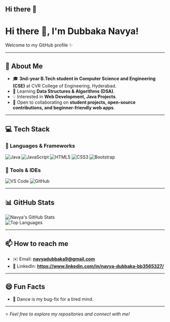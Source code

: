 ## Hi there 👋

<!--
**Navyadubbaka/Navyadubbaka** is a ✨ _special_ ✨ repository because its `README.md` (this file) appears on your GitHub profile.

Here are some ideas to get you started:
  I am Dubbaka Navya!! 
- 🔭 I’m currently working on ...
- 🌱 I’m currently learning ...
- 👯 I’m looking to collaborate on ...
- 🤔 I’m looking for help with ...
- 💬 Ask me about ...
- 📫 How to reach me: ...
- 😄 Pronouns: ...
- ⚡ Fun fact: ...
-->
# Hi there 👋, I'm Dubbaka Navya!  

Welcome to my GitHub profile ✨  

---

## 🚀 About Me  
- 🎓 **3nd-year B.Tech student in Computer Science and Engineering (CSE)** at CVR College of Engineering, Hyderabad.  
- 🌱 Learning **Data Structures & Algorithms (DSA)**.  
- 💡 Interested in **Web Development, Java Projects**.  
- 👯 Open to collaborating on **student projects, open-source contributions, and beginner-friendly web apps**.  

---

## 💻 Tech Stack  

### 🔹 Languages & Frameworks  
![Java](https://img.shields.io/badge/Java-%23ED8B00.svg?style=for-the-badge&logo=java&logoColor=white)  ![JavaScript](https://img.shields.io/badge/JavaScript-%23323330.svg?style=for-the-badge&logo=javascript&logoColor=%23F7DF1E)  ![HTML5](https://img.shields.io/badge/HTML5-%23E34F26.svg?style=for-the-badge&logo=html5&logoColor=white)  ![CSS3](https://img.shields.io/badge/CSS3-%231572B6.svg?style=for-the-badge&logo=css3&logoColor=white)  ![Bootstrap](https://img.shields.io/badge/Bootstrap-%23563D7C.svg?style=for-the-badge&logo=bootstrap&logoColor=white)

### 🔹 Tools & IDEs  
![VS Code](https://img.shields.io/badge/VS%20Code-%23007ACC.svg?style=for-the-badge&logo=visual-studio-code&logoColor=white)  ![GitHub](https://img.shields.io/badge/GitHub-%23121011.svg?style=for-the-badge&logo=github&logoColor=white)  

---

## 📊 GitHub Stats  
![Navya's GitHub Stats](https://github-readme-stats.vercel.app/api?username=Navyadubbaka&show_icons=true&theme=radical)  
![Top Languages](https://github-readme-stats.vercel.app/api/top-langs/?username=Navyadubbaka&layout=compact&theme=radical)  

---

## 📫 How to reach me  
- ✉️ Email: **navyadubbaka9@gmail.com**  
- 💼 LinkedIn: **https://www.linkedin.com/in/navya-dubbaka-bb3565327/**   

---
## 😄 Fun Facts  
- 💃 Dance is my bug-fix for a tired mind.  
---
⭐️ *Feel free to explore my repositories and connect with me!*  
